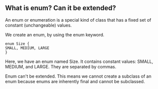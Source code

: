 ## What is enum? Can it be extended?
An enum or enumeration is a special kind of class that has a fixed set of constant (unchangeable) values.

We create an enum, by using the enum keyword.

    enum Size {
    SMALL, MEDIUM, LARGE
    }
Here, we have an enum named Size. It contains constant values: SMALL, MEDIUM, and LARGE. They are separated by commas.

Enum can't be extended. This means we cannot create a subclass of an enum because enums are inherently final and cannot be subclassed.